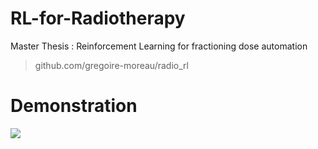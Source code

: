# RL-for-Radiotherapy
Master Thesis : Reinforcement Learning for fractioning dose automation
> github.com/gregoire-moreau/radio_rl


# Demonstration

![](figures/env_example_60fps.gif)

